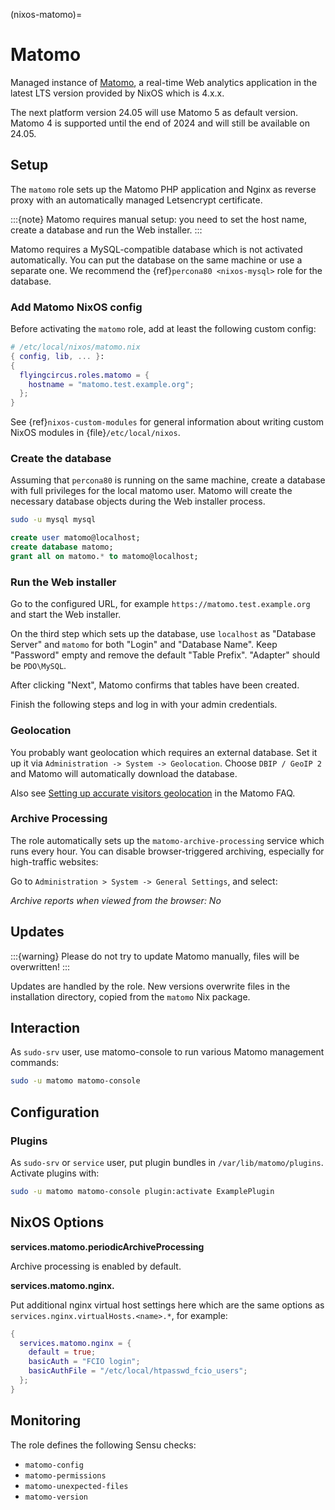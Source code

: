 (nixos-matomo)=

# Matomo

Managed instance of [Matomo](https://matomo.org), a real-time Web analytics application in the latest LTS version provided by NixOS which is 4.x.x.

The next platform version 24.05 will use Matomo 5 as default version. Matomo 4 is supported until the end of 2024 and will still be available on 24.05.

## Setup

The `matomo` role sets up the Matomo PHP application and Nginx as reverse proxy
with an automatically managed Letsencrypt certificate.

:::{note}
Matomo requires manual setup: you need to set the host name, create a database
and run the Web installer.
:::

Matomo requires a MySQL-compatible database which is
not activated automatically. You can put the database on the same machine or
use a separate one. We recommend the {ref}`percona80 <nixos-mysql>` role for
the database.


### Add Matomo NixOS config

Before activating the `matomo` role, add at least the following custom config:

```nix
# /etc/local/nixos/matomo.nix
{ config, lib, ... }:
{
  flyingcircus.roles.matomo = {
    hostname = "matomo.test.example.org";
  };
}
```
See {ref}`nixos-custom-modules` for general information about writing custom NixOS
modules in {file}`/etc/local/nixos`.

### Create the database

Assuming that `percona80` is running on the same machine, create a database with
full privileges for the local matomo user. Matomo will create the necessary
database objects during the Web installer process.

```sh
sudo -u mysql mysql
```

```sql
create user matomo@localhost;
create database matomo;
grant all on matomo.* to matomo@localhost;
```

### Run the Web installer


Go to the configured URL, for example `https://matomo.test.example.org` and
start the Web installer.

On the third step which sets up the database, use `localhost` as "Database
Server" and `matomo` for both "Login" and "Database Name". Keep "Password"
empty and remove the default "Table Prefix". "Adapter" should be
`PDO\MySQL`.

After clicking "Next", Matomo confirms that tables have been created.

Finish the following steps and log in with your admin credentials.

### Geolocation

You probably want geolocation which requires an external database.
Set it up it via `Administration -> System -> Geolocation`.
Choose `DBIP / GeoIP 2` and Matomo will automatically download the database.

Also see
[Setting up accurate visitors geolocation](https://matomo.org/faq/how-to/setting-up-accurate-visitors-geolocation/)
in the Matomo FAQ.

### Archive Processing

The role automatically sets up the `matomo-archive-processing` service which
runs every hour. You can disable browser-triggered archiving, especially for
high-traffic websites:

Go to `Administration > System -> General Settings`, and select:

*Archive reports when viewed from the browser: No*

## Updates

:::{warning}
Please do not try to update Matomo manually, files will be overwritten!
:::

Updates are handled by the role. New versions overwrite files in the
installation directory, copied from the `matomo` Nix package.

## Interaction

As `sudo-srv` user, use matomo-console to run various Matomo management
commands:

```sh
sudo -u matomo matomo-console
```

## Configuration

### Plugins

As `sudo-srv` or `service` user, put plugin bundles in `/var/lib/matomo/plugins`.
Activate plugins with:

```sh
sudo -u matomo matomo-console plugin:activate ExamplePlugin
```

## NixOS Options

**services.matomo.periodicArchiveProcessing**

Archive processing is enabled by default.

**services.matomo.nginx.**

Put additional nginx virtual host settings here which are the same options as
`services.nginx.virtualHosts.<name>.*`, for example:

```nix
{
  services.matomo.nginx = {
    default = true;
    basicAuth = "FCIO login";
    basicAuthFile = "/etc/local/htpasswd_fcio_users";
  };
}
```

## Monitoring

The role defines the following Sensu checks:

* `matomo-config`
* `matomo-permissions`
* `matomo-unexpected-files`
* `matomo-version`
